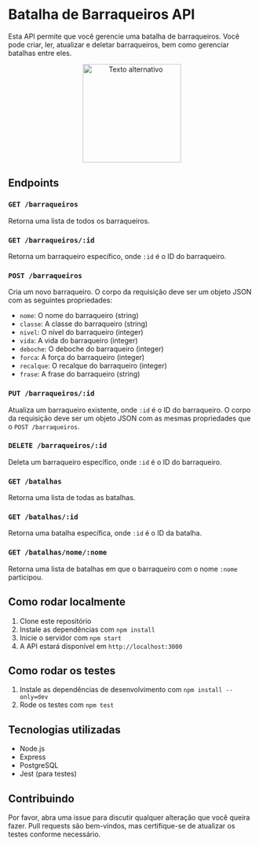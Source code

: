 # Batalha de Barraqueiros API

Esta API permite que você gerencie uma batalha de barraqueiros. Você pode criar, ler, atualizar e deletar barraqueiros, bem como gerenciar batalhas entre eles.

<p align="center">
  <img src="Uhttps://images2.memedroid.com/images/UPLOADED31/51f8596cd11a6.jpeg" alt="Texto alternativo" width="200"/>
</p>

## Endpoints

### `GET /barraqueiros`

Retorna uma lista de todos os barraqueiros.

### `GET /barraqueiros/:id`

Retorna um barraqueiro específico, onde `:id` é o ID do barraqueiro.

### `POST /barraqueiros`

Cria um novo barraqueiro. O corpo da requisição deve ser um objeto JSON com as seguintes propriedades:

- `nome`: O nome do barraqueiro (string)
- `classe`: A classe do barraqueiro (string)
- `nivel`: O nível do barraqueiro (integer)
- `vida`: A vida do barraqueiro (integer)
- `deboche`: O deboche do barraqueiro (integer)
- `forca`: A força do barraqueiro (integer)
- `recalque`: O recalque do barraqueiro (integer)
- `frase`: A frase do barraqueiro (string)

### `PUT /barraqueiros/:id`

Atualiza um barraqueiro existente, onde `:id` é o ID do barraqueiro. O corpo da requisição deve ser um objeto JSON com as mesmas propriedades que o `POST /barraqueiros`.

### `DELETE /barraqueiros/:id`

Deleta um barraqueiro específico, onde `:id` é o ID do barraqueiro.

### `GET /batalhas`

Retorna uma lista de todas as batalhas.

### `GET /batalhas/:id`

Retorna uma batalha específica, onde `:id` é o ID da batalha.

### `GET /batalhas/nome/:nome`

Retorna uma lista de batalhas em que o barraqueiro com o nome `:nome` participou.

## Como rodar localmente

1. Clone este repositório
2. Instale as dependências com `npm install`
3. Inicie o servidor com `npm start`
4. A API estará disponível em `http://localhost:3000`

## Como rodar os testes

1. Instale as dependências de desenvolvimento com `npm install --only=dev`
2. Rode os testes com `npm test`

## Tecnologias utilizadas

- Node.js
- Express
- PostgreSQL
- Jest (para testes)

## Contribuindo

Por favor, abra uma issue para discutir qualquer alteração que você queira fazer. Pull requests são bem-vindos, mas certifique-se de atualizar os testes conforme necessário.
